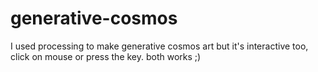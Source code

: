 # generative-cosmos
I used processing to make generative cosmos art but it's interactive too, click on mouse or press the key. both works ;)
